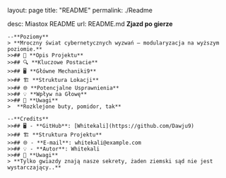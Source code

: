 layout: page
title: "README"
permalink: ./Readme

desc: Miastox README
url: README.md
**Zjazd po gierze**
```hack
--**Poziomy**
> **Mroczny świat cybernetycznych wyzwań — modularyzacja na wyższym poziomie.** 
>>## 📜 **Opis Projektu**
>>## 🔍 **Kluczowe Postacie** 
>>## 🖥️ **Główne Mechaniki9**
>>## 🏗️ **Struktura Lokacji**
>>## 🌐 **Potencjalne Usprawnienia**
>>## 💡 **Wpływ na Głowę**
>>## 📝 **Uwagi**
>  **Rozklejone buty, pomidor, tak**

--**Credits**
>>## 🖥️ - **GitHub**: [Whitekali](https://github.com/Dawju9)
>>## 🏗️ **Struktura Projektu**
>>## 🌐 - **E-mail**: whitekali@example.com
>>## 💡 - **Autor**: Whitekali
>>## 📝 **Uwagi**
> **Tylko gwiazdy znają nasze sekrety, żaden ziemski sąd nie jest wystarczający..** 
```
<!-------


### Uwagi do skryptu `PLANU AKCJI`:
- 

### Uwagi do skryptu `PreloadGameSetup`:
-

**********
**********
**********

none

------>
